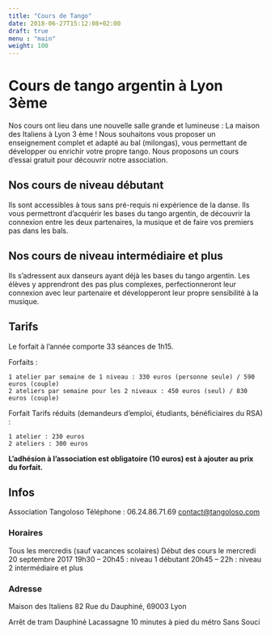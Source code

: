 ```yaml
---
title: "Cours de Tango"
date: 2018-06-27T15:12:08+02:00
draft: true
menu : "main"
weight: 100
---
```


# Cours de tango argentin à Lyon 3ème
Nos cours ont lieu dans une nouvelle salle grande et lumineuse : La maison des Italiens à Lyon 3 ème !
Nous souhaitons vous proposer un enseignement complet et adapté au bal (milongas), vous permettant de développer ou enrichir votre propre tango.  Nous proposons un cours d’essai gratuit pour découvrir notre association.

## Nos cours de niveau débutant
Ils sont accessibles à tous sans pré-requis ni expérience de la danse. Ils vous permettront d’acquérir les bases du tango argentin, de découvrir la connexion entre les deux partenaires, la musique et de faire vos premiers pas dans les bals.

## Nos cours de niveau intermédiaire et plus
Ils s’adressent aux danseurs ayant déjà les bases du tango argentin. Les élèves y apprendront des pas plus complexes, perfectionneront leur connexion avec leur partenaire et développeront leur propre sensibilité à la musique.

## Tarifs

Le forfait à l’année comporte 33 séances de 1h15.

Forfaits :

    1 atelier par semaine de 1 niveau : 330 euros (personne seule) / 590 euros (couple)
    2 ateliers par semaine pour les 2 niveaux : 450 euros (seul) / 830 euros (couple)

Forfait Tarifs réduits (demandeurs d’emploi, étudiants, bénéficiaires du RSA) :

    1 atelier : 230 euros
    2 ateliers : 300 euros

**L’adhésion à l’association est obligatoire (10 euros) est à ajouter au prix du forfait.**


## Infos

Association Tangoloso
Téléphone : 06.24.86.71.69
contact@tangoloso.com

### Horaires
Tous les mercredis (sauf vacances scolaires)
Début des cours le mercredi 20 septembre 2017
19h30 – 20h45 : niveau 1 débutant
20h45 – 22h : niveau 2 intermédiaire et plus

### Adresse
Maison des Italiens
82 Rue du Dauphiné, 69003 Lyon 

Arrêt de tram Dauphiné Lacassagne
10 minutes à pied du métro Sans Souci

